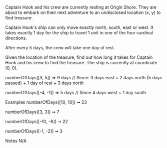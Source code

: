 Captain Hook and his crew are currently resting at Origin Shore. They are about to embark on their next adventure to an undisclosed location (x, y) to find treasure.

Captain Hook's ship can only move exactly north, south, east or west. It takes exactly 1 day for the ship to travel 1 unit in one of the four cardinal directions.

After every 5 days, the crew will take one day of rest.

Given the location of the treasure, find out how long it takes for Captain Hook and his crew to find the treasure. The ship is currently at coordinate (0, 0).

numberOfDays([3, 5]) => 9 days
// Since: 3 days east + 2 days north (5 days passed) + 1 day of rest + 3 days north

numberOfDays([-4, -1]) => 5 days
// Since 4 days west + 1 day south

Examples
numberOfDays([10, 10]) ➞ 23

numberOfDays([3, 3]) ➞ 7

numberOfDays([-10, -9]) ➞ 22

numberOfDays([-1, -2]) ➞ 3

Notes
N/A